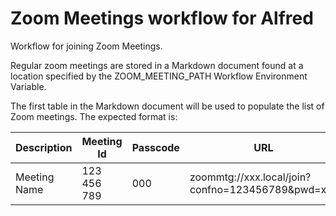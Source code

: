 # Zoom Meetings workflow for Alfred

Workflow for joining Zoom Meetings.

Regular zoom meetings are stored in a Markdown document found at a location specified by the ZOOM_MEETING_PATH Workflow Environment Variable.

The first table in the Markdown document will be used to populate the list of Zoom meetings. The expected format is:

| Description | Meeting Id | Passcode | URL |
| ----------- | ---------- | -------- | --- |
| Meeting Name | 123 456 789 | 000 | zoommtg://xxx.local/join?confno=123456789&pwd=xxx |
